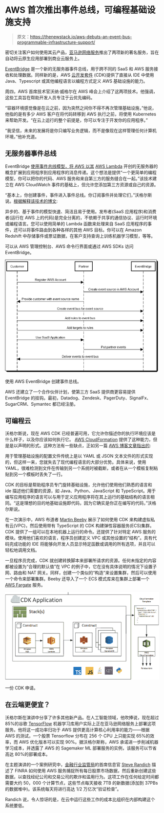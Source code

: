 # AWS 首次推出事件总线，可编程基础设施支持

> 原文：<https://thenewstack.io/aws-debuts-an-event-bus-programmable-infrastructure-support/>

密切关注客户如何使用其云产品，[亚马逊网络服务](https://aws.amazon.com/)推出了两项新的著名服务，旨在自动将云原生应用部署到商业云服务上。

[EventBridge](https://aws.amazon.com/eventbridge) 是一个新的无服务器事件总线，用于跨不同的 SaaS 和 AWS 服务接收和处理数据。同样新的是，AWS [云开发套件](https://aws.amazon.com/cdk) (CDK)提供了直接从 IDE 中使用 Java、Typescript 或其他编程语言以编程方式定义 AWS 基础设施的能力。

周四，AWS 首席技术官沃纳·威格尔在 AWS 峰会上介绍了这两项技术。他强调，这些工具旨在帮助开发人员专注于云优先编码。

“容器环境感觉像是在云之前，因为突然之间你不得不再次管理基础设施，”他说，他指的是有多少 AWS 客户在将代码转移到 AWS 执行之前，将使用 Kubernetes 来帮助开发。“在云上运行的整个前提是，你可以专注于开发你的应用程序。”

“我坚信，未来的发展将是你只编写业务逻辑，而不是像现在这样管理任何计算机环境，”他补充道。

## 无服务器事件总线

EventBridge [使用事件总线模型，将 AWS 以其](https://aws.amazon.com/blogs/aws/amazon-eventbridge-event-driven-aws-integration-for-your-saas-applications/) [AWS Lambda](https://aws.amazon.com/lambda/) 开创的无服务器的概念扩展到应用程序到应用程序的消息传递。这个想法是提供“一个更简单的编程模型，你可以把你的代码、AWS 服务和来自第三方的服务缝合在一起。”该技术建立在 AWS CloudWatch 事件的基础上，但允许您添加第三方资源或自己的资源。

“基本上，你创建事件，事件进入事件总线。你订阅事件并处理它们，”沃格尔斯说。[根据解释该技术的博文](https://aws.amazon.com/blogs/aws/amazon-eventbridge-event-driven-aws-integration-for-your-saas-applications/):

异步的、基于事件的模型快速、简洁且易于使用。发布者(SaaS 应用程序)和消费者(运行在 AWS 上的代码)是完全分离的，不依赖于共享的通信协议、运行时环境或编程语言。您可以使用简单的 Lambda 函数来处理来自 SaaS 应用程序的事件，还可以将事件路由到各种各样的其他 AWS 目标。你可以在 Amazon Redshift 中存储事件或票证数据，在客户支持查询上训练机器学习模型，等等。

可以从 AWS 管理控制台、AWS 命令行界面或通过 AWS SDKs 访问 EventBridge。

[![](img/57f45d299a265d31640c1a759fab621a.png)](https://aws.amazon.com/blogs/aws/amazon-eventbridge-event-driven-aws-integration-for-your-saas-applications/)

使用 AWS EventBridge 创建事件总线。

AWS 还建立了一个合作伙伴计划，使第三方 SaaS 提供商更容易提供 EventBridge 的挂钩。最初，Datadog、Zendesk、PagerDuty、SignalFx、SugarCRM、Symantec 都已经注册。

## 可编程云

沃格尔斯说，现在 AWS CDK 已经普遍可用，它允许你描述你的执行环境应该是什么样子，以及你应该如何执行它。 [AWS CloudFormation](https://aws.amazon.com/cloudformation/getting-started/) 提供了这种能力，但是是以声明的形式。这种方法有一些缺点，正如另一篇 [AWS 博客文章指出的](https://aws.amazon.com/blogs/aws/aws-cloud-development-kit-cdk-typescript-and-python-are-now-generally-available/):

用于管理基础设施的配置文件传统上是以 YAML 或 JSON 文本文件的形式实现的，但这样一来，您就失去了现代编程语言的大部分优势。具体来说，使用 YAML，很难检测到文件在传输到另一个系统时被截断，或者在从一个模板复制粘贴到另一个模板时丢失了一行。

CDK 的目标是帮助程序员专门旋转基础设施，允许他们使用他们熟悉的语言和 ide 描述他们需要的资源，如 Java、Python、JavaScript 和 TypeScript。用于编写应用程序的语言可以与用于定义应用程序将在其上运行的基础结构的语言相同。“这是理想的目的地基础设施即代码，因为它确实是你正在编写的代码，”沃格尔斯说。

在一次演示中，AWS 布道者 [Martin Beeby](https://twitter.com/thebeebs) 展示了如何使用 CDK 来构建虚拟私有云(VPC)，然后使用带有 TypeScript 的 CDK 构建弹性容器服务(ECS)集群。CDK 提供了一组可以在本地机器上运行的命令。还提供了针对特定 AWS 服务的模块。使用他们喜欢的语言，程序员创建定义 VPC 或其他设置的“结构”。具有代码完成功能的 IDE 将能够向开发人员显示特定函数或调用的所有选项，并且可以轻松地调用文档。

一旦程序员完成，CDK 就创建转换脚本来部署所请求的资源。任何未指定的内容都被设置为“合理的默认值”在 VPC 的例子中，它在没有具体说明的情况下设置子网、路由和 NAT 网关。同样，创建一个类似的“构造”来设置集群，然后可以使用一个命令来部署集群。Beeby 还导入了一个 ECS 模式库来在集群上部署一个 [AWS Fargate](https://aws.amazon.com/fargate/) 服务。

[![](img/091b6eb57b052a4232c3a13e713b7af9.png)](https://aws.amazon.com/blogs/aws/aws-cloud-development-kit-cdk-typescript-and-python-are-now-generally-available/)

一份 CDK 申请。

## 在云端更便宜？

沃格尔斯在演讲中分享了许多其他新产品。在人工智能领域，他吹捧说，现在超过 85%的谷歌 [TensorFlow](https://www.tensorflow.org/) 机器学习库用户实际上正在亚马逊网络服务上部署这项服务。他将这一成功率归功于 AWS 提供更高计算核心利用率的能力——根据 AWS 的测试，一个股票 Tensorflow 分布在 256 个 CPU 上只能实现 65%的效率，而 AWS 优化版本可以实现 90%。据沃格尔斯称，AWS 承诺进一步削减机器学习成本，并透露了 AWS 的 Sagemaker ML 部署服务的实例，该服务可以节省高达 80%的部署成本。

在主题演讲的一个案例研究中，[金融行业监管局](http://www.finra.org/)的首席信息官 [Steve Randich](https://www.linkedin.com/in/steve-randich/) 描述了 FINRA 如何使用 AWS 服务捕捉所有每日股票市场数据，然后重新创建这些数据，以查找经纪公司和交易公司的欺诈和滥用行为。这项工作在任何给定时间都需要大约 50，000 个计算节点，这些节点每天接收 7TB 的新数据(添加到 37PBs 的数据堆中)。该系统每天将进行高达 1/2 万亿次“验证检查”。

Randich 说，令人惊讶的是，在云中运行这些工作的成本比组织在内部构建这个系统要低。

<svg xmlns:xlink="http://www.w3.org/1999/xlink" viewBox="0 0 68 31" version="1.1"><title>Group</title> <desc>Created with Sketch.</desc></svg>